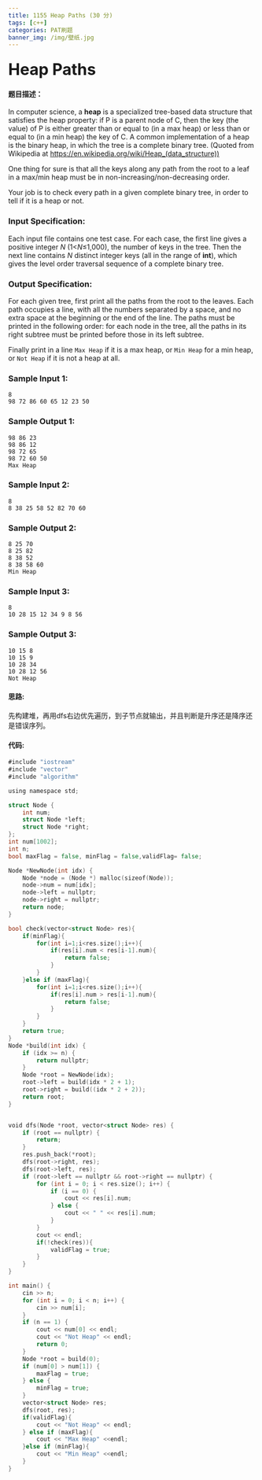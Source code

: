 ```yaml
---
title: 1155 Heap Paths (30 分)
tags: [c++]
categories: PAT刷题
banner_img: /img/壁纸.jpg
---
```


### <font size=6px>Heap Paths</font>

#### 题目描述：

In computer science, a **heap** is a specialized tree-based data structure that satisfies the heap property: if P is a parent node of C, then the key (the value) of P is either greater than or equal to (in a max heap) or less than or equal to (in a min heap) the key of C. A common implementation of a heap is the binary heap, in which the tree is a complete binary tree. (Quoted from Wikipedia at https://en.wikipedia.org/wiki/Heap_(data_structure))

One thing for sure is that all the keys along any path from the root to a leaf in a max/min heap must be in non-increasing/non-decreasing order.

Your job is to check every path in a given complete binary tree, in order to tell if it is a heap or not.

### Input Specification:

Each input file contains one test case. For each case, the first line gives a positive integer *N* (1<*N*≤1,000), the number of keys in the tree. Then the next line contains *N* distinct integer keys (all in the range of **int**), which gives the level order traversal sequence of a complete binary tree.

### Output Specification:

For each given tree, first print all the paths from the root to the leaves. Each path occupies a line, with all the numbers separated by a space, and no extra space at the beginning or the end of the line. The paths must be printed in the following order: for each node in the tree, all the paths in its right subtree must be printed before those in its left subtree.

Finally print in a line `Max Heap` if it is a max heap, or `Min Heap` for a min heap, or `Not Heap` if it is not a heap at all.

### Sample Input 1:

```in
8
98 72 86 60 65 12 23 50
```

### Sample Output 1:

```out
98 86 23
98 86 12
98 72 65
98 72 60 50
Max Heap
```

### Sample Input 2:

```in
8
8 38 25 58 52 82 70 60
```

### Sample Output 2:

```out
8 25 70
8 25 82
8 38 52
8 38 58 60
Min Heap
```

### Sample Input 3:

```in
8
10 28 15 12 34 9 8 56
```

### Sample Output 3:

```out
10 15 8
10 15 9
10 28 34
10 28 12 56
Not Heap
```

#### 思路:

先构建堆，再用dfs右边优先遍历，到子节点就输出，并且判断是升序还是降序还是错误序列。

#### 代码:

```go
#include "iostream"
#include "vector"
#include "algorithm"

using namespace std;

struct Node {
    int num;
    struct Node *left;
    struct Node *right;
};
int num[1002];
int n;
bool maxFlag = false, minFlag = false,validFlag= false;

Node *NewNode(int idx) {
    Node *node = (Node *) malloc(sizeof(Node));
    node->num = num[idx];
    node->left = nullptr;
    node->right = nullptr;
    return node;
}

bool check(vector<struct Node> res){
    if(minFlag){
        for(int i=1;i<res.size();i++){
            if(res[i].num < res[i-1].num){
                return false;
            }
        }
    }else if (maxFlag){
        for(int i=1;i<res.size();i++){
            if(res[i].num > res[i-1].num){
                return false;
            }
        }
    }
    return true;
}
Node *build(int idx) {
    if (idx >= n) {
        return nullptr;
    }
    Node *root = NewNode(idx);
    root->left = build(idx * 2 + 1);
    root->right = build((idx * 2 + 2));
    return root;
}


void dfs(Node *root, vector<struct Node> res) {
    if (root == nullptr) {
        return;
    }
    res.push_back(*root);
    dfs(root->right, res);
    dfs(root->left, res);
    if (root->left == nullptr && root->right == nullptr) {
        for (int i = 0; i < res.size(); i++) {
            if (i == 0) {
                cout << res[i].num;
            } else {
                cout << " " << res[i].num;
            }
        }
        cout << endl;
        if(!check(res)){
            validFlag = true;
        }
    }
}

int main() {
    cin >> n;
    for (int i = 0; i < n; i++) {
        cin >> num[i];
    }
    if (n == 1) {
        cout << num[0] << endl;
        cout << "Not Heap" << endl;
        return 0;
    }
    Node *root = build(0);
    if (num[0] > num[1]) {
        maxFlag = true;
    } else {
        minFlag = true;
    }
    vector<struct Node> res;
    dfs(root, res);
    if(validFlag){
        cout << "Not Heap" << endl;
    } else if (maxFlag){
        cout << "Max Heap" <<endl;
    }else if (minFlag){
        cout << "Min Heap" <<endl;
    }
}


```


